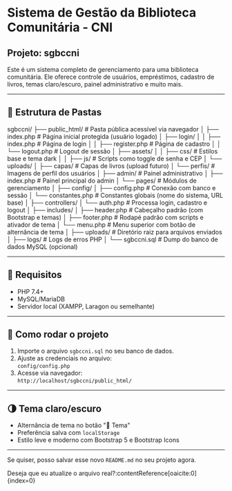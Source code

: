 # Sistema de Gestão da Biblioteca Comunitária - CNI

## Projeto: sgbccni

Este é um sistema completo de gerenciamento para uma biblioteca comunitária. Ele oferece controle de usuários, empréstimos, cadastro de livros, temas claro/escuro, painel administrativo e muito mais.

---

## 📁 Estrutura de Pastas

sgbccni/
├── public_html/ # Pasta pública acessível via navegador
│ ├── index.php # Página inicial protegida (usuário logado)
│ ├── login/
│ │ ├── index.php # Página de login
│ │ ├── register.php # Página de cadastro
│ │ └── logout.php # Logout de sessão
│ ├── assets/
│ │ ├── css/ # Estilos base e tema dark
│ │ ├── js/ # Scripts como toggle de senha e CEP
│ └── uploads/
│ ├── capas/ # Capas de livros (upload futuro)
│ └── perfis/ # Imagens de perfil dos usuários
│
├── admin/ # Painel administrativo
│ ├── index.php # Painel principal do admin
│ └── pages/ # Módulos de gerenciamento
│
├── config/
│ ├── config.php # Conexão com banco e sessão
│ └── constantes.php # Constantes globais (nome do sistema, URL base)
│
├── controllers/
│ └── auth.php # Processa login, cadastro e logout
│
├── includes/
│ ├── header.php # Cabeçalho padrão (com Bootstrap e temas)
│ ├── footer.php # Rodapé padrão com scripts e ativador de tema
│ └── menu.php # Menu superior com botão de alternância de tema
│
├── uploads/ # Diretório raiz para arquivos enviados
│
├── logs/ # Logs de erros PHP
│
└── sgbccni.sql # Dump do banco de dados MySQL (opcional)


---

## 🔧 Requisitos

- PHP 7.4+
- MySQL/MariaDB
- Servidor local (XAMPP, Laragon ou semelhante)

---

## 🚀 Como rodar o projeto

1. Importe o arquivo `sgbccni.sql` no seu banco de dados.
2. Ajuste as credenciais no arquivo:  
   `config/config.php`
3. Acesse via navegador:  
   `http://localhost/sgbccni/public_html/`

---

## 🌗 Tema claro/escuro

- Alternância de tema no botão "🌙 Tema"
- Preferência salva com `localStorage`
- Estilo leve e moderno com Bootstrap 5 e Bootstrap Icons

---

Se quiser, posso salvar esse novo `README.md` no seu projeto agora.

Deseja que eu atualize o arquivo real? ​:contentReference[oaicite:0]{index=0}​

